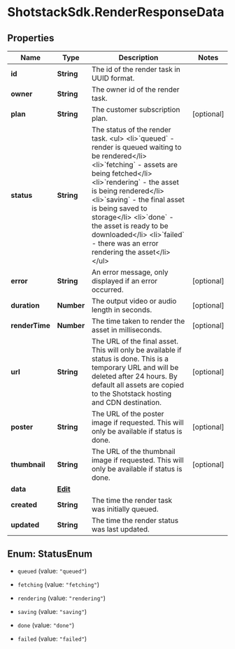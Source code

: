 # ShotstackSdk.RenderResponseData

## Properties

Name | Type | Description | Notes
------------ | ------------- | ------------- | -------------
**id** | **String** | The id of the render task in UUID format. | 
**owner** | **String** | The owner id of the render task. | 
**plan** | **String** | The customer subscription plan. | [optional] 
**status** | **String** | The status of the render task. &lt;ul&gt;   &lt;li&gt;&#x60;queued&#x60; - render is queued waiting to be rendered&lt;/li&gt;   &lt;li&gt;&#x60;fetching&#x60; - assets are being fetched&lt;/li&gt;   &lt;li&gt;&#x60;rendering&#x60; - the asset is being rendered&lt;/li&gt;   &lt;li&gt;&#x60;saving&#x60; - the final asset is being saved to storage&lt;/li&gt;   &lt;li&gt;&#x60;done&#x60; - the asset is ready to be downloaded&lt;/li&gt;   &lt;li&gt;&#x60;failed&#x60; - there was an error rendering the asset&lt;/li&gt; &lt;/ul&gt; | 
**error** | **String** | An error message, only displayed if an error occurred. | [optional] 
**duration** | **Number** | The output video or audio length in seconds. | [optional] 
**renderTime** | **Number** | The time taken to render the asset in milliseconds. | [optional] 
**url** | **String** | The URL of the final asset. This will only be available if status is done. This is a temporary URL and will be deleted after 24 hours. By default all assets are copied to the Shotstack hosting and CDN destination. | [optional] 
**poster** | **String** | The URL of the poster image if requested. This will only be available if status is done. | [optional] 
**thumbnail** | **String** | The URL of the thumbnail image if requested. This will only be available if status is done. | [optional] 
**data** | [**Edit**](Edit.md) |  | 
**created** | **String** | The time the render task was initially queued. | 
**updated** | **String** | The time the render status was last updated. | 



## Enum: StatusEnum


* `queued` (value: `"queued"`)

* `fetching` (value: `"fetching"`)

* `rendering` (value: `"rendering"`)

* `saving` (value: `"saving"`)

* `done` (value: `"done"`)

* `failed` (value: `"failed"`)




